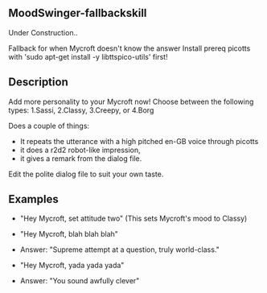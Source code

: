 ## MoodSwinger-fallbackskill
Under Construction..

Fallback for when Mycroft doesn't know the answer
Install prereq picotts with 'sudo apt-get install -y libttspico-utils' first!

## Description 
 
Add more personality to your Mycroft now! Choose between the following types:
1.Sassi, 2.Classy, 3.Creepy, or 4.Borg

Does a couple of things:
- It repeats the utterance with a high pitched en-GB voice through picotts
- it does a r2d2 robot-like impression, 
- it gives a remark from the dialog file.

Edit the polite dialog file to suit your own taste.

## Examples
* "Hey Mycroft, set attitude two"
(This sets Mycroft's mood to Classy)

* "Hey Mycroft, blah blah blah"
* Answer: "Supreme attempt at a question, truly world-class."

* "Hey Mycroft, yada yada yada"
* Answer: "You sound awfully clever"
